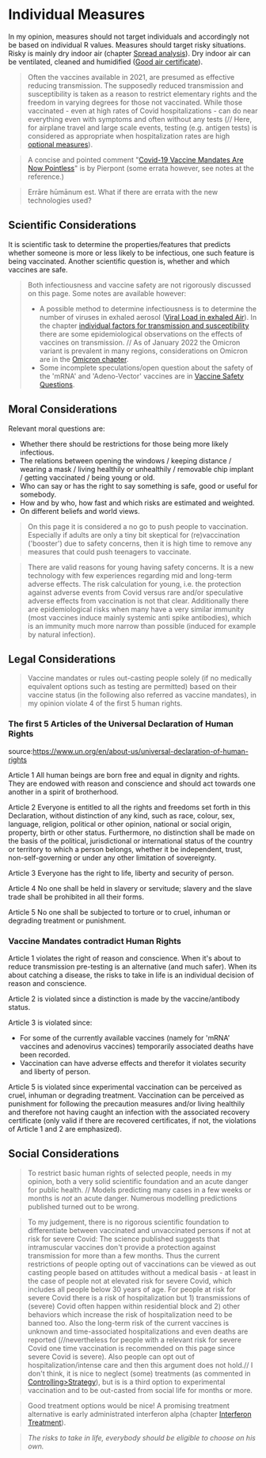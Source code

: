 # Individual Measures

In my opinion, measures should  not target individuals and accordingly not be based on individual R values. Measures should target risky situations. Risky is mainly dry indoor air (chapter [Spread analysis](../5_epidemiological/spread_analyses.md)). Dry indoor air can be ventilated, cleaned and humidified ([Good air certificate](../7_social/good_air.md)).

> Often the vaccines available in 2021, are presumed as effective reducing transmission. The supposedly reduced transmission and susceptibility is taken as a reason to restrict elementary rights and the freedom in varying degrees for those not vaccinated. While those vaccinated - even at high rates of Covid hospitalizations - can do near everything even with symptoms and often without any tests (// Here, for airplane travel and large scale events, testing (e.g. antigen tests) is considered as appropriate when hospitalization rates are high [optional measures](controlling.md#optional-measures)).

> A concise and pointed comment "[Covid-19 Vaccine Mandates Are Now Pointless](../5_epidemiological/individual_susceptibility_and_transmission.md#pierpont)" is by Pierpont (some errata however, see notes at the reference.) 

> Errāre hūmānum est. What if there are errata with the new technologies used?


## Scientific Considerations
It is scientific task to determine the properties/features that predicts whether someone is more or less likely to be infectious, one such feature is being vaccinated. Another scientific question is, whether and which vaccines are safe.

> Both infectiousness and vaccine safety are not rigorously discussed on this page. Some notes are available however:
> * A possible method to determine infectiousness is to determine the number of viruses in exhaled aerosol ([Viral Load in exhaled Air](../3_medical/diagnosis_and_viral_load.md#viral-load-in-exhaled-air)). In the chapter [individual factors for transmission and susceptibility](../5_epidemiological/individual_susceptibility_and_transmission.md) there are some epidemiological observations on the effects of vaccines on transmission. // As of January 2022 the Omicron variant is prevalent in many regions, considerations on Omicron are in the [Omicron chapter](../2_biological/omicron.md).
> * Some incomplete speculations/open question about the safety of the 'mRNA' and 'Adeno-Vector' vaccines are in [Vaccine Safety Questions](../10_vaccines/vaccine_safety.md).


## Moral Considerations
Relevant moral questions are:
* Whether there should be restrictions for those being more likely infectious.
* The relations between opening the windows / keeping distance / wearing a mask / living healthily or unhealthily / removable chip implant / getting vaccinated / being young or old. 
* Who can say or has the right to say  something is safe, good or useful for somebody.
* How and by who, how fast and which risks are estimated and weighted.
* On different beliefs and world views.


> On this page it is considered a no go to push people to vaccination. Especially if adults are only a tiny bit skeptical for (re)vaccination ('booster') due to safety concerns, then it is high time to remove any measures that could push teenagers to vaccinate. 

> There are valid reasons for young having safety concerns. It is a new technology with few experiences regarding mid and long-term adverse effects. The risk calculation for young, i.e. the protection against adverse events from Covid versus rare and/or speculative adverse effects from vaccination is not that clear. Additionally there are epidemiological risks when many have a very similar immunity (most vaccines induce mainly systemic anti spike antibodies), which is an immunity much more narrow than possible (induced for example by natural infection). 





## Legal Considerations

> Vaccine mandates or rules out-casting people solely (if no medically equivalent options such as testing are permitted) based on their vaccine status (in the following also referred as vaccine mandates), in my opinion violate 4 of the first 5 human rights.



### The first 5 Articles of the Universal Declaration of Human Rights
source:<https://www.un.org/en/about-us/universal-declaration-of-human-rights>

Article 1
All human beings are born free and equal in dignity and rights. They are endowed with reason and conscience and should act towards one another in a spirit of brotherhood.

Article 2
Everyone is entitled to all the rights and freedoms set forth in this Declaration, without distinction of any kind, such as race, colour, sex, language, religion, political or other opinion, national or social origin, property, birth or other status. Furthermore, no distinction shall be made on the basis of the political, jurisdictional or international status of the country or territory to which a person belongs, whether it be independent, trust, non-self-governing or under any other limitation of sovereignty.

Article 3
Everyone has the right to life, liberty and security of person.

Article 4
No one shall be held in slavery or servitude; slavery and the slave trade shall be prohibited in all their forms.

Article 5
No one shall be subjected to torture or to cruel, inhuman or degrading treatment or punishment.


### Vaccine Mandates contradict Human Rights
Article 1 violates the right of reason and conscience. When it's about to reduce transmission pre-testing is an alternative (and much safer). When its about catching a disease, the risks to take in life is an individual decision of reason and conscience.

Article 2 is violated since a distinction is made by the vaccine/antibody status.

Article 3 is violated since:
* For some of the currently available vaccines (namely for 'mRNA' vaccines and adenovirus vaccines) temporarily associated deaths have been recorded.
* Vaccination can have adverse effects and therefor it violates security and liberty of person.

Article 5 is violated since experimental vaccination can be perceived as cruel, inhuman or degrading treatment. Vaccination can be perceived as punishment for following the precaution measures and/or living healthily and therefore not having caught an infection with the associated recovery certificate (only valid if there are recovered certificates, if not, the violations of Article 1 and 2 are emphasized).





## Social Considerations
> To restrict basic human rights of selected people, needs in my opinion, both a very solid scientific foundation and an acute danger for public health. // Models predicting many cases in a few weeks or months is *not* an acute danger. Numerous modelling predictions published turned out to be wrong.

> To my judgement, there is no rigorous scientific foundation to differentiate between vaccinated and unvaccinated persons if not at risk for severe Covid: The science published suggests that intramuscular vaccines don't provide a protection against transmission for more than a few months. Thus the current restrictions of people opting out of vaccinations can be viewed as out casting people based on attitudes without a medical basis - at least in the case of people not at elevated risk for severe Covid, which includes all people below 30 years of age. For people at risk for severe Covid there is a risk of hospitalization but 1) transmissions of (severe) Covid often happen within residential block and 2) other behaviors which increase the risk of hospitalization need to be banned too. Also the long-term risk of the current vaccines is unknown and time-associated hospitalizations and even deaths are reported (//nevertheless for people with a relevant risk for severe Covid one time vaccination is recommended on this page since severe Covid is severe). Also people can opt out of hospitalization/intense care and then this argument does not hold.// I don't think, it is nice to neglect (some) treatments (as commented in [Controlling>Strategy](controlling.md#strategy)), but is is a third option to experimental vaccination and to be out-casted from social life for months or more.

> Good treatment options would be nice! 
> A promising treatment alternative is early administrated interferon alpha (chapter [Interferon Treatment](../6_prevention_and_treatment/interferon.md)).


> *The risks to take in life, everybody should be eligible to choose on his own.*
